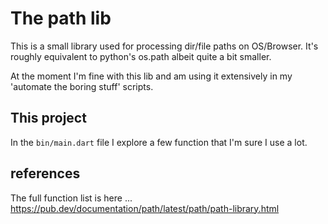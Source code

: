 # The path lib

This is a small library used for processing dir/file paths on
OS/Browser. It's roughly equivalent to python's os.path albeit quite a
bit smaller.

At the moment I'm fine with this lib and am using it extensively in my
'automate the boring stuff' scripts.

## This project

In the `bin/main.dart` file I explore a few function that I'm sure I
use a lot.

## references

The full function list is here ...
https://pub.dev/documentation/path/latest/path/path-library.html
